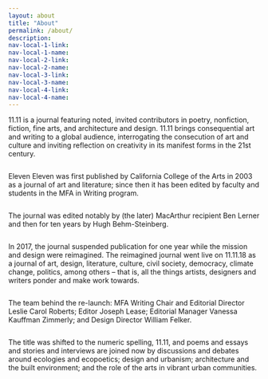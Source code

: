 ```yaml
---
layout: about
title: "About"
permalink: /about/
description:
nav-local-1-link:
nav-local-1-name:
nav-local-2-link:
nav-local-2-name:
nav-local-3-link:
nav-local-3-name:
nav-local-4-link:
nav-local-4-name:
---
```



<div class="row space">
  <div class="col-12">
    <div class="row space">
      <div class="col-sm-12 col-md-12 ">
        <p>11.11 is a journal featuring noted, invited contributors in poetry, nonfiction, fiction, fine arts, and architecture and design. 11.11 brings consequential art and writing to a global audience, interrogating the consecution of art and culture and inviting reflection on creativity in its manifest forms in the 21st century.</p>
      </div>
    </div>
    <div style="display: flex; align-items:center;" class="row space">
      <div class="col-sm-12 col-md-9 ">
        <p>Eleven Eleven was first published by California College of the Arts in 2003 as a journal of art and literature; since then it has been edited by faculty and students in the MFA in Writing program.</p>
      </div>
      <div class="col-sm-12 col-md-3 ">
        <img class="project-image" src="{{site.baseurl}}/assets/book.png" alt="">
      </div>
    </div>
    <div style="display: flex; align-items:center;" class="row space">
      <div class="col-sm-12 col-md-3 ">
        <img class="project-image" src="{{site.baseurl}}/assets/pencile.png" alt="">
      </div>
      <div class="col-sm-12 col-md-9 ">
        <p>The journal was edited notably by (the later) MacArthur recipient Ben Lerner and then for ten years by Hugh Behm-Steinberg.</p>
      </div>
    </div>
    <div class="row space">
      <div class="col-sm-12 col-md-12 ">
        <p>In 2017, the journal suspended publication for one year while the mission and design were reimagined.
          The reimagined journal went live on 11.11.18 as a journal of art, design, literature, culture, civil society, democracy, climate change, politics, among others – that is, all the things artists, designers and writers ponder and make work
          towards.</p>
      </div>
    </div>
    <div style="display: flex; align-items:center;" class="row space">
      <div class="col-sm-12 col-md-3 ">
        <img class="project-image" src="{{site.baseurl}}/assets/mouse.png" alt="">
      </div>
      <div class="col-sm-12 col-md-9 ">
        <p>The team behind the re-launch: MFA Writing Chair and Editorial Director Leslie Carol Roberts; Editor Joseph Lease; Editorial Manager Vanessa Kauffman Zimmerly; and Design Director William Felker.</p>
      </div>
    </div>
    <div style="display: flex; align-items:center;" class="row space">
      <div class="col-sm-12 col-md-9 ">
        <p>The title was shifted to the numeric spelling, 11.11, and poems and essays and stories and interviews are joined now by discussions and debates around ecologies and ecopoetics; design and urbanism; architecture and the built environment;
          and the role of the arts in vibrant urban communities. </p>
      </div>
      <div class="col-sm-12 col-md-3 ">
        <img class="project-image" src="{{site.baseurl}}/assets/group.png" alt="">
      </div>
    </div>

  </div>
</div>
